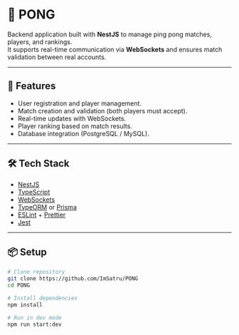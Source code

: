 # 🏓 PONG

Backend application built with **NestJS** to manage ping pong matches, players, and rankings.  
It supports real-time communication via **WebSockets** and ensures match validation between real accounts.

---

## 🚀 Features
- User registration and player management.  
- Match creation and validation (both players must accept).  
- Real-time updates with WebSockets.  
- Player ranking based on match results.  
- Database integration (PostgreSQL / MySQL).  

---

## 🛠️ Tech Stack
- [NestJS](https://nestjs.com/)  
- [TypeScript](https://www.typescriptlang.org/)  
- [WebSockets](https://docs.nestjs.com/websockets/gateways)  
- [TypeORM](https://typeorm.io/) or [Prisma](https://www.prisma.io/)  
- [ESLint](https://eslint.org/) + [Prettier](https://prettier.io/)  
- [Jest](https://jestjs.io/)  

---

## 📦 Setup
```bash
# Clone repository
git clone https://github.com/ImSatru/PONG
cd PONG

# Install dependencies
npm install

# Run in dev mode
npm run start:dev
